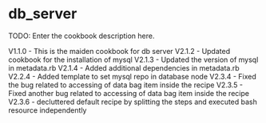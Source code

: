# db_server

TODO: Enter the cookbook description here.

V1.1.0	-	This is the maiden cookbook for db server
V2.1.2	-	Updated cookbook for the installation of mysql
V2.1.3	-	Updated the version of mysql in metadata.rb
V2.1.4	-	Added additional dependencies in metadata.rb
V2.2.4	-	Added template to set mysql repo in database node
V2.3.4	-	Fixed the bug related to accessing of data bag item inside the recipe
V2.3.5	-	Fixed another bug related to accessing of data bag item inside the recipe
V2.3.6	-	decluttered default recipe by splitting the steps and executed bash resource independently
